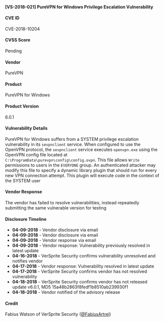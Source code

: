 #### [VS-2018-021] PureVPN for Windows Privilege Escalation Vulnerability

#### CVE ID		
CVE-2018-10204

#### CVSS Score		
Pending
		
#### Vendor		
PureVPN 		
		
#### Product		
PureVPN for Windows

#### Product Version
6.0.1
		
#### Vulnerability Details
		
PureVPN for Windows suffers from a SYSTEM privilege escalation vulnerability in its `sevpnclient` service. When configured to use the OpenVPN protocol, the `sevpnclient` service executes `openvpn.exe` using the OpenVPN config file located at `C:\ProgramData\purevpn\config\config.ovpn`. This file allows `Write` permissions to users in the `EVERYONE` group. An authenticated attacker may modify this file to specify a dynamic library plugin that should run for every new VPN connection attempt. This plugin will execute code in the context of the SYSTEM user	
 		
#### Vendor Response		
The vendor has failed to resolve vulnerabilities, instead repeatedly submitting the same vulnerable version for testing
  		
#### Disclosure Timeline		
 		
* **04-09-2018** - Vendor disclosure via email		
* **04-09-2018** - Vendor disclosure via email		
* **04-09-2018** - Vendor response via email		
* **04-09-2018** - Vendor response: Vulnerability previously resolved in latest update
* **04-16-2018** - VerSprite Security confirms vulnerability unresolved and notifies vendor 
* **04-17-2018** - Vendor response: Vulnerability resolved in latest update
* **04-17-2018** - VerSprite Security confirms vendor has not resolved vulnerability
* **04-18-2018** - VerSprite Security confirms vendor has not released update v6.0.1, MD5 15a48b2863f8fedf1b8510ab239930f1
* **04-18-2018** - Vendor notified of the advisory release	
 
#### Credit		
Fabius Watson of VerSprite Security
([@FabiusArtrel](https://twitter.com/FabiusArtrel))
